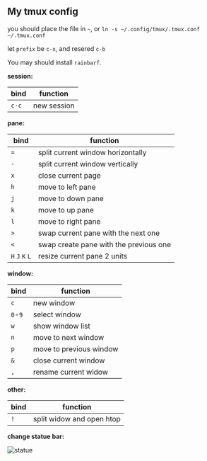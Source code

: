 ## My tmux config

you should place the file in `~`, or `ln -s ~/.config/tmux/.tmux.conf ~/.tmux.conf`

let `prefix` be `c-x`, and resered `c-b`

You may should install `rainbarf`.

**session:** 

| bind  | function    |
|-------|-------------|
| `c-c` | new session |

**pane:** 

| bind            | function                               |
|-----------------|----------------------------------------|
| `=`             | split current window horizontally      |
| `-`             | split current window vertically        |
| `x`             | close current page                     |
| `h`             | move to left pane                      |
| `j`             | move to down pane                      |
| `k`             | move to up pane                        |
| `l`             | move to right pane                     |
| `>`             | swap current pane with the next one    |
| `<`             | swap create pane with the previous one |
| `H` `J` `K` `L` | resize current pane 2 units            |

**window:** 

| bind    | function                |
|---------|-------------------------|
| `c`     | new window              |
| `0`-`9` | select window           |
| `w`     | show window list        |
| `n`     | move to next window     |
| `p`     | move to previous window |
| `&`     | close current window    |
| `,`     | rename current widow    |

**other:** 

| bind | function                  |
|------|---------------------------|
| `!`  | split widow and open htop |

**change statue bar:**

![statue](https://img-blog.csdnimg.cn/20200923150050560.png)
